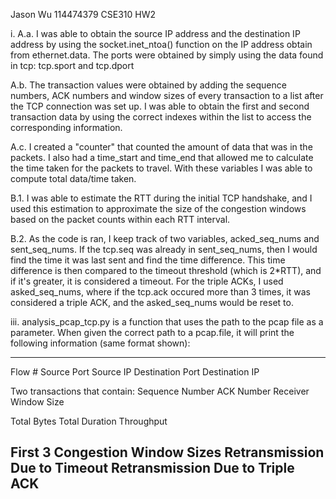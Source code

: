 Jason Wu 114474379 CSE310 HW2

i. A.a. I was able to obtain the source IP address and the destination IP address by using the socket.inet_ntoa() function on the IP address obtain from ethernet.data. The ports were obtained by simply using the data found in tcp: tcp.sport and tcp.dport

A.b. The transaction values were obtained by adding the sequence numbers, ACK numbers and window sizes of every transaction to a list after the TCP connection was set up. I was able to obtain the first and second transaction data by using the correct indexes within the list to access the corresponding information.

A.c. I created a "counter" that counted the amount of data that was in the packets. I also had a time_start and time_end that allowed me to calculate the time taken for the packets to travel. With these variables I was able to compute total data/time taken.

B.1. I was able to estimate the RTT during the initial TCP handshake, and I used this estimation to approximate the size of the congestion windows based on the packet counts within each RTT interval.

B.2. As the code is ran, I keep track of two variables, acked_seq_nums and sent_seq_nums. If the tcp.seq was already in sent_seq_nums, then I would find the time it was last sent and find the time difference. This time difference is then compared  to the timeout threshold (which is 2*RTT), and if it's greater, it is considered a timeout. For the triple ACKs, I used asked_seq_nums, where if the tcp.ack occured more than 3 times, it was considered a triple ACK, and the asked_seq_nums would be reset to. 


iii. analysis_pcap_tcp.py is a function that uses the path to the pcap file as a parameter. When given the correct path to a pcap.file, it will print the following information (same format shown):

-------------------------------
Flow #
Source Port
Source IP
Destination Port
Destination IP

Two transactions that contain:
Sequence Number
ACK Number
Receiver Window Size

Total Bytes
Total Duration
Throughput 

First 3 Congestion Window Sizes
Retransmission Due to Timeout
Retransmission Due to Triple ACK
-------------------------------
